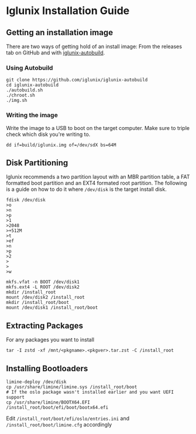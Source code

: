 # Iglunix Installation Guide

## Getting an installation image
There are two ways of getting hold of an install image: From the releases tab on
GitHub and with [iglunix-autobuild](https://github.com/iglunix/iglunix-autobuild).

### Using Autobuild
```
git clone https://github.com/iglunix/iglunix-autobuild
cd iglunix-autobuild
./autobuild.sh
./chroot.sh
./img.sh
```

### Writing the image
Write the image to a USB to boot on the target computer.
Make sure to triple check which disk you're writing to.
```
dd if=build/iglunix.img of=/dev/sdX bs=64M
```

## Disk Partitioning
Iglunix recommends a two partition layout with an MBR partition table, a FAT
formatted boot partition and an EXT4 formated root partition. The following
is a guide on how to do it where `/dev/disk` is the target install disk.
```
fdisk /dev/disk
>o
>n
>p
>1
>2048
>+512M
>t
>ef
>n
>p
>2
>
>
>w

mkfs.vfat -n BOOT /dev/disk1
mkfs.ext4 -L ROOT /dev/disk2
mkdir /install_root
mount /dev/disk2 /install_root
mkdir /install_root/boot
mount /dev/disk1 /install_root/boot
```

## Extracting Packages
For any packages you want to install
```
tar -I zstd -xf /mnt/<pkgname>.<pkgver>.tar.zst -C /install_root
```

## Installing Bootloaders

```
limine-deploy /dev/disk
cp /usr/share/limine/limine.sys /install_root/boot
# If the oslo package wasn't installed earlier and you want UEFI support
cp /usr/share/limine/BOOTX64.EFI /install_root/boot/efi/boot/bootx64.efi
```
Edit `/install_root/boot/efi/oslo/entries.ini` and `/install_root/boot/limine.cfg`
accordingly

